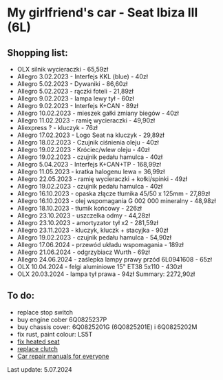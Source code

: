 My girlfriend's car - Seat Ibiza III (6L)
=========================================

Shopping list:
--------------
- OLX silnik wycieraczki - 65,59zł
- Allegro 3.02.2023 - Interfejs KKL (blue) - 40zł
- Allegro 5.02.2023 - Dywaniki - 86,60zł
- Allegro 5.02.2023 - rączki foteli - 21,89zł
- Allegro 9.02.2023 - lampa lewy tył - 60zł
- Allegro 9.02.2023 - Interfejs K+CAN - 89zł
- Allegro 10.02.2023 - mieszek gałki zmiany biegów - 40zł
- Allegro 11.02.2023 - ramię wycieraczki - 49,90zł
- Aliexpress ? - kluczyk - 76zł
- Allegro 17.02.2023 - Logo Seat na kluczyk - 29,89zł
- Allegro 18.02.2023 - Czujnik ciśnienia oleju - 40zł
- Allegro 19.02.2023 - Króciec/wlew oleju - 40zł
- Allegro 19.02.2023 - czujnik pedału hamulca - 40zł
- Allegro 5.04.2023 - Interfejs K+CAN+TP - 168,99zł
- Allegro 11.05.2023 - kratka halogenu lewa = 36,99zł
- Allegro 22.05.2023 - ramię wycieraczki + kołki/spinki - 49zł
- Allegro 19.02.2023 - czujnik pedału hamulca - 40zł
- Allegro 16.10.2023 - opaska złącze tłumika 45/50 x 125mm - 27,89zł
- Allegro 16.10.2023 - olej wspomagania G 002 000 mineralny - 48,98zł
- Allegro 18.10.2023 - tłumik końcowy - 226zł
- Allegro 23.10.2023 - uszczelka odmy - 44,28zł
- Allegro 23.10.2023 - amortyzator tył x2 - 281,59zł
- Allegro 23.11.2023 - kluczyk, kluczk + stacyjka - 90zł
- Allegro 19.02.2023 - czujnik pedału hamulca - 54,90zł
- Allegro 17.06.2024 - przewód układu wspomagania - 189zł
- Allegro 21.06.2024 - odgrzybiacz Wurth - 69zł
- Allegro 24.06.2024 - zaślepka lampy prawy przód 6L0941608 - 65zł
- OLX 10.04.2024 - felgi aluminiowe 15" ET38 5x110 - 430zł
- OLX 20.03.2024 - lampa tył prawa - 94zł
Summary: 2272,90zł

To do:
------
- replace stop switch
- buy engine cober 6Q0825237P
- buy chassis cover: 6Q0825201G (6Q0825201E) i 6Q0825202M
- fix rust, paint colour: LS5T
- [fix heated seat](http://vwgolfr32.co.uk/fitting-guides/heated-seat-element-guide.htm)
- [replace clutch](https://www.youtube.com/watch?v=fUIyiws2gSA)
- [Car repair manuals for everyone](https://charm.li)

Last update: 5.07.2024
